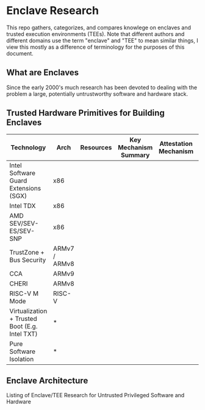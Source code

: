 # Enclave Research
This repo gathers, categorizes, and compares knowlege on enclaves and trusted execution environments (TEEs). Note that different authors and different domains use the term "enclave" and "TEE" to mean similar things, I view this mostly as a difference of terminology for the purposes of this document.

## What are Enclaves
Since the early 2000's much research has been devoted to dealing with the problem a large, potentially untrustworthy software and hardware stack.


## Trusted Hardware Primitives for Building Enclaves

| Technology                                     | Arch          | Resources | Key Mechanism Summary | Attestation Mechanism | TCB | Kernel-Level Enclaves | Legacy Application Support | Real-Time/Availability Support | Physical Defenses | Verification | Device Support |
|------------------------------------------------|---------------|-----------|-----------------------|-----------------------|-----|-----------------------|----------------------------|--------------------------------|-------------------|--------------|----------------|
| Intel Software Guard Extensions (SGX)          | x86           |           |                       |                       |     |                       |                            |                                |                   |              |                |
| Intel TDX                                      | x86           |           |                       |                       |     |                       |                            |                                |                   |              |                |
| AMD SEV/SEV-ES/SEV-SNP                         | x86           |           |                       |                       |     |                       |                            |                                |                   |              |                |
| TrustZone + Bus Security                       | ARMv7 / ARMv8 |           |                       |                       |     |                       |                            |                                |                   |              |                |
| CCA                                            | ARMv9         |           |                       |                       |     |                       |                            |                                |                   |              |                |
| CHERI                                          | ARMv8         |           |                       |                       |     |                       |                            |                                |                   |              |                |
| RISC-V M Mode                                  | RISC-V        |           |                       |                       |     |                       |                            |                                |                   |              |                |
| Virtualization + Trusted Boot (E.g. Intel TXT) | *             |           |                       |                       |     |                       |                            |                                |                   |              |                |
| Pure Software Isolation                        | *             |           |                       |                       |     |                       |                            |                                |                   |              |                |


## Enclave Architecture
Listing of Enclave/TEE Research for Untrusted Privileged Software and Hardware
